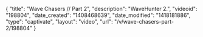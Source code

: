 {
    "title": "Wave Chasers  \/\/ Part 2",
    "description": "WaveHunter 2.",
    "videoid": "198804",
    "date_created": "1408468639",
    "date_modified": "1418181886",
    "type": "captivate",
    "layout": "video",
    "url": "\/v\/wave-chasers-part-2\/198804"
}